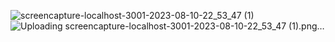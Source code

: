 ![screencapture-localhost-3001-2023-08-10-22_53_47 (1)](https://github.com/KamakshiOjha/My-Portfolio-website/assets/114620432/6ef7db56-2c98-4654-9825-5283308f979a)![Uploading screencapture-localhost-3001-2023-08-10-22_53_47 (1).png…]()

